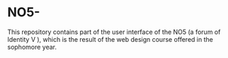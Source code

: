 # NO5-
This repository contains part of the user interface of the NO5 (a forum of  Identity V ), which is the result of the web design course offered in the sophomore year.
